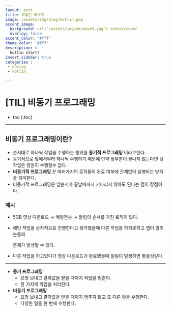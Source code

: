 ```yaml
---
layout: post
title: 코틀린 배우기
image: /assets/img/blog/kotlin.png
accent_image: 
  background: url('/assets/img/me/wave3.jpg') center/cover
  overlay: false
accent_color: '#fff'
theme_color: '#fff'
description: >
  kotlin start!
invert_sidebar: true
categories :
 - devlog	
 - kotlin

---
```


# [TIL] 비동기 프로그래밍

* toc
{:toc}
---

## 비동기 프로그래밍이란?

* 순서대로 하나씩 작업을 수행하는 행위를 **동기적 프로그래밍** 이라고한다.
* 동기적으로 앞에서부터 하나씩 수행하기 때문에 만약 앞부분이 끝나지 않는다면 뒷작업은 영원히 수행할수 없다.
* **비동기적 프로그래밍** 은 여러가지의 로직들이 완료 여부에 관계없이 실행되는 방식을 의미한다.
* 비동기적 프로그래밍은 앞순서가 끝날때까지 기다리지 않아도 된다는 점이 장점이다.



### 예시

- 5GB 영상 다운로드 → 메일전송 → 알림의 순서를 가진 로직이 있다.

- 해당 작업을 순차적으로 진행한다고 생각했을때 다른 작업을 하지못하고 앱이 멈추는등의

  문제가 발생할 수 있다.

- 다른 작업을 하고있다가 영상 다운로드가 완료됐을때 알림이 발생하면 좋을것같다.



---



- **동기 프로그래밍**
  - 요청 보내고 결과값을 받을 때까지 작업을 멈춘다.
  - 한 가지씩 작업을 처리한다.
- **비동기 프로그래밍**
  - 요청 보내고 결과값을 받을 때까지 멈추지 않고 또 다른 일을 수행한다.
  - 다양한 일을 한 번에 수행한다.
